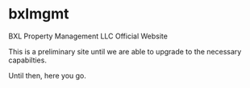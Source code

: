 # bxlmgmt
BXL Property Management LLC Official Website

This is a preliminary site until we are able to upgrade to the necessary capabilties.

Until then, here you go.
